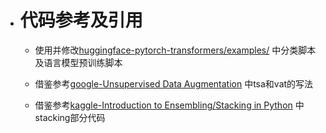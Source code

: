 + # 代码参考及引用
  
  +  使用并修改[huggingface-pytorch-transformers/examples/](https://github.com/huggingface/pytorch-transformers) 中分类脚本及语言模型预训练脚本
  
  +  借鉴参考[google-Unsupervised Data Augmentation](https://github.com/google-research/uda) 中tsa和vat的写法
  
  +  借鉴参考[kaggle-Introduction to Ensembling/Stacking in Python](https://www.kaggle.com/arthurtok/introduction-to-ensembling-stacking-in-python) 中stacking部分代码
